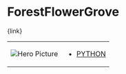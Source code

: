 # ForestFlowerGrove 

{link}
<table>
<tr>
<td>

![Hero Picture](hero.png?raw=true "Hero Picture")

</td>
<td>
<ul>
<li>

[PYTHON](ForestFlowerGrove.py)

</li>
</td>
</tr>
<table>